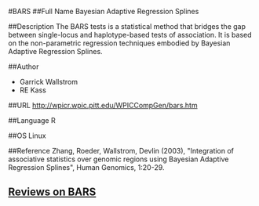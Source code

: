 #BARS
##Full Name
Bayesian Adaptive Regression Splines

##Description
The BARS tests is a statistical method that bridges the gap between single-locus and haplotype-based tests of association. It is based on the non-parametric regression techniques embodied by Bayesian Adaptive Regression Splines.

##Author
* Garrick Wallstrom
* RE Kass

##URL
http://wpicr.wpic.pitt.edu/WPICCompGen/bars.htm

##Language
R

##OS
Linux

##Reference
Zhang, Roeder, Wallstrom, Devlin (2003), "Integration of associative statistics over genomic regions using Bayesian Adaptive Regression Splines", Human Genomics, 1:20-29.


## [Reviews on BARS](https://github.com/gaow/genetic-analysis-software/issues/32)